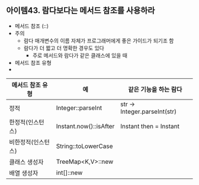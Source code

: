 ## 아이템43. 람다보다는 메서드 참조를 사용하라
* 메서드 참조 (::)
* 주의
	* 람다 매개변수의 이름 자체가 프로그래머에게 좋은 가이드가 되기조 함
	* 람다가 더 짧고 더 명확한 경우도 있다
		* 주로 메서드와 람다가 같은 클래스에 있을 때
* 메서드 참조 유형
* 
| 메서드 참조 유형 |예  |같은 기능을 하는 람다|
|--|--|--|
|정적 |Integer::parseInt |str -> Integer.parseInt(str)|
|한정적(인스턴스)  |Instant.now()::isAfter  |Instant then = Instant|
|비한정적(인스턴스)  |String::toLowerCase  ||
|클래스 생성자  |TreeMap<K,V>::new||
|배열 생성자  |int[]::new||


<!--stackedit_data:
eyJoaXN0b3J5IjpbLTM3ODE2NTEyOCwtNTczMTI5MTc2XX0=
-->